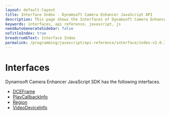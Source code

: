 ```yaml
---
layout: default-layout
title: Interface Index - Dynamsoft Camera Enhancer JavaScript API
description: This page shows the Interfaces of Dynamsoft Camera Enhancer JavaScript SDK.
keywords: interfaces, api reference, javascript, js
needAutoGenerateSidebar: false
noTitleIndex: true
breadcrumbText: Interface Index
permalink: /programming/javascript/api-reference/interface/index-v2.0.3.html
---
```


# Interfaces

Dynamsoft Camera Enhancer JavaScript SDK has the following interfaces.

* [DCEFrame](dceframe.html)
* [PlayCallbackInfo](playcallbackinfo.html)
* [Region](region.html)
* [VideoDeviceInfo](videodeviceinfo.html)

